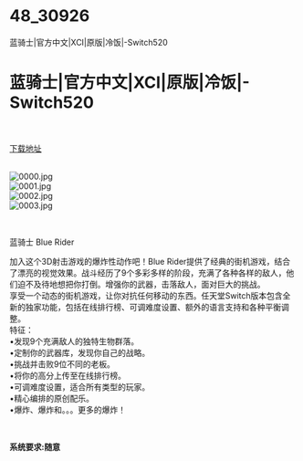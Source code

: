 # 48_30926
蓝骑士|官方中文|XCI|原版|冷饭|-Switch520
# 蓝骑士|官方中文|XCI|原版|冷饭|-Switch520
 <br/></br>
[下载地址](https://www.switch520.cc/article/30926 "下载地址")
<br/></br>

<p><img title="0000.jpg" src="https://www.switch520.cc/muke_img/2022_05_08_cfe2e25ca642f.jpg" alt="0000.jpg"><br>
<img title="0001.jpg" src="https://www.switch520.cc/muke_img/2022_05_08_06cf5492016b0.jpg" alt="0001.jpg"><br>
<img title="0002.jpg" src="https://www.switch520.cc/muke_img/2022_05_08_c7bbf9e34d479.jpg" alt="0002.jpg"><br>
<img title="0003.jpg" src="https://www.switch520.cc/muke_img/2022_05_08_9d1c5e812345e.jpg" alt="0003.jpg"></p>
<p>&nbsp;</p>
<p>蓝骑士 Blue Rider</p>
<p>加入这个3D射击游戏的爆炸性动作吧！Blue Rider提供了经典的街机游戏，结合了漂亮的视觉效果。战斗经历了9个多彩多样的阶段，充满了各种各样的敌人，他们迫不及待地想把你打倒。增强你的武器，击落敌人，面对巨大的挑战。<br>
享受一个动态的街机游戏，让你对抗任何移动的东西。任天堂Switch版本包含全新的独家功能，包括在线排行榜、可调难度设置、额外的语言支持和各种平衡调整。<br>
特征：<br>
•发现9个充满敌人的独特生物群落。<br>
•定制你的武器库，发现你自己的战略。<br>
•挑战并击败9位不同的老板。<br>
•将你的高分上传至在线排行榜。<br>
•可调难度设置，适合所有类型的玩家。<br>
•精心编排的原创配乐。<br>
•爆炸、爆炸和。。。更多的爆炸！</p>
<p>&nbsp;</p>
<p><strong>系统要求:随意</strong></p>



